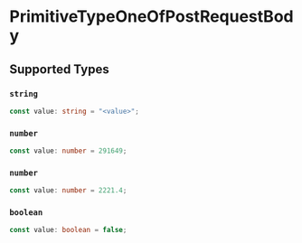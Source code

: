 # PrimitiveTypeOneOfPostRequestBody


## Supported Types

### `string`

```typescript
const value: string = "<value>";
```

### `number`

```typescript
const value: number = 291649;
```

### `number`

```typescript
const value: number = 2221.4;
```

### `boolean`

```typescript
const value: boolean = false;
```


